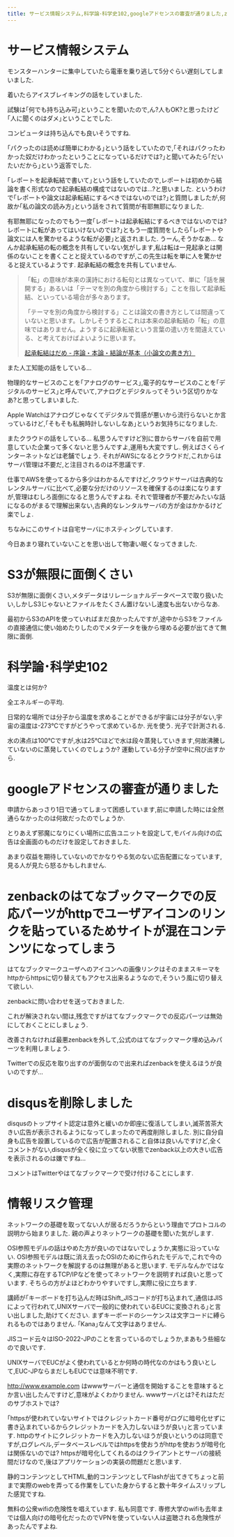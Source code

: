 ```yaml
---
title: サービス情報システム,科学論･科学史102,googleアドセンスの審査が通りました,zenbackが混在コンテンツを注入してしまう,disqusを削除しました,情報リスク管理に無限にツッコミが入れられそう
---
```


# サービス情報システム

モンスターハンターに集中していたら電車を乗り逃して5分ぐらい遅刻してしまいました.

着いたらアイスブレイキングの話をしていました.

試験は｢何でも持ち込み可｣ということを聞いたので,ん?人もOK?と思ったけど｢人に聞くのはダメ｣ということでした.

コンピュータは持ち込んでも良いそうですね.

｢パクったのは読めば簡単にわかる｣という話をしていたので,｢それはパクったわかった奴だけわかったということになっているだけでは?｣と聞いてみたら｢だいたいだから｣という返答でした.

｢レポートを起承転結で書いて｣という話をしていたので,レポートは初めから結論を書く形式なので起承転結の構成ではないのでは…?と思いました.
というわけで｢レポートや論文は起承転結にするべきではないのでは?｣と質問しましたが,何故か｢私の論文の読み方｣という話をされて質問が有耶無耶になりました.

有耶無耶になったのでもう一度｢レポートは起承転結にするべきではないのでは?レポートに転があってはいけないのでは?｣ともう一度質問をしたら｢レポートや論文には人を驚かせるような転が必要｣と返されました.
うーん,そうかなあ…
なんか起承転結の転の概念を共有していない気がします,私は転は一見起承とは関係のないことを書くことと捉えているのですが,この先生は転を単に人を驚かせると捉えているようです.
起承転結の概念を共有していません.

> 「転」の意味が本来の漢詩における転句とは異なっていて、単に「話を展開する」あるいは「テーマを別の角度から検討する」ことを指して起承転結、といっている場合が多々あります。
>
> 「テーマを別の角度から検討する」ことは論文の書き方としては間違っていないと思います。しかしそうするとこれは本来の起承転結の「転」の意味ではありません。ようするに起承転結という言葉の遣い方を間違えている、と考えておけばよいように思います。
>
> [起承転結はだめ - 序論・本論・結論が基本（小論文の書き方）](http://shouronbun.com/kishotenketsu.html)

また人工知能の話をしている…

物理的なサービスのことを｢アナログのサービス｣,電子的なサービスのことを｢デジタルのサービス｣と呼んでいて,アナログとデジタルってそういう区切りかなあ?と思ってしまいました.

Apple Watchはアナログじゃなくてデジタルで質感が悪いから流行らないとか言っているけど,｢そもそも私腕時計しないしなあ｣というお気持ちになりました.

またクラウドの話をしている…
私思うんですけど別に昔からサーバを自前で用意していた企業って多くないと思うんですよ,運用も大変ですし.
例えばさくらインターネットなどは老舗でしょう.
それがAWSになるとクラウドだ,これからはサーバ管理は不要だ,と注目されるのは不思議です.

仕事でAWSを使ってるから多少はわかるんですけど,クラウドサーバは古典的なレンタルサーバに比べて,必要な分だけのリソースを確保するのは楽になりますが,管理はむしろ面倒になると思うんですよね.
それで管理者が不要だみたいな話になるのがまるで理解出来ない,古典的なレンタルサーバの方が金はかかるけど楽でしょ.

ちなみにこのサイトは自宅サーバにホスティングしています.

今日あまり寝れていないことを思い出して物凄い眠くなってきました.

# S3が無限に面倒くさい

S3が無限に面倒くさい,メタデータはリレーショナルデータベースで取り扱いたい,しかしS3じゃないとファイルをたくさん置けないし速度も出ないからなあ.

最初からS3のAPIを使っていればまだ良かったんですが,途中からS3をファイルの直接通信に使い始めたりしたのでメタデータを後から埋める必要が出てきて無限に面倒.

# 科学論･科学史102

温度とは何か?

全エネルギーの平均.

日常的な場所では分子から温度を求めることができるが宇宙には分子がない,宇宙の温度は-273℃ですがどうやって求めているか.
光を使う.
光子で計測される.

水の沸点は100℃ですが,水は25℃ほどで水は段々蒸発していきます,何故沸騰していないのに蒸発していくのでしょうか?
運動している分子が空中に飛び出すから.

# googleアドセンスの審査が通りました

申請からあっさり1日で通ってしまって困惑しています,前に申請した時には全然通らなかったのは何故だったのでしょうか.

とりあえず邪魔になりにくい場所に広告ユニットを設定して,モバイル向けの広告は全画面のものだけを設定しておきました.

あまり収益を期待していないのでかなりやる気のない広告配置になっています,見る人が見たら怒るかもしれません.

# zenbackのはてなブックマークでの反応パーツがhttpでユーザアイコンのリンクを貼っているためサイトが混在コンテンツになってしまう

はてなブックマークユーザへのアイコンへの画像リンクはそのままスキーマをhttpからhttpsに切り替えてもアクセス出来るようなので,そういう風に切り替えて欲しい.

zenbackに問い合わせを送っておきました.

これが解決されない間は,残念ですがはてなブックマークでの反応パーツは無効にしておくことにしましょう.

改善されなければ最悪zenbackを外して,公式のはてなブックマーク埋め込みパーツを利用しましょう.

Twitterでの反応を取り出すのが面倒なので出来ればzenbackを使えるほうが良いのですが…

# disqusを削除しました

disqusのトップサイト認定は意外と緩いのか即座に復活してしまい,滅茶苦茶大きい広告が表示されるようになってしまったので再度削除しました.
別に自分自身も広告を設置しているので広告が配置されること自体は良いんですけど,全くコメントがない,disqusが全く役に立ってない状態でzenback以上の大きい広告を表示されるのは嫌ですね…

コメントはTwitterやはてなブックマークで受け付けることにします.

# 情報リスク管理

ネットワークの基礎を取ってない人が居るだろうからという理由でプロトコルの説明から始まりました.
親の声よりネットワークの基礎を聞いた気がします.

OSI参照モデルの話はやめた方が良いのではないでしょうか,実態に沿っていない.
OSI参照モデルは既に消え去ったOSIのために作られたモデルで,これで今の実際のネットワークを解説するのは無理があると思います.
モデルなんかではなく,実際に存在するTCP/IPなどを使ってネットワークを説明すれば良いと思っています.
そちらの方がよほどわかりやすいですし,実際に役に立ちます.

講師が｢キーボードを打ち込んだ時はShift_JISコードが打ち込まれて,通信はJISによって行われて,UNIXサーバで一般的に使われているEUCに変換される｣と言い出しました,助けてください.
まずキーボードのシーケンスは文字コードに縛られるものではありません.
｢Kana｣なんて文字はありません.

JISコード云々はISO-2022-JPのことを言っているのでしょうか,まあもう些細なので良いです.

UNIXサーバでEUCがよく使われているとか何時の時代なのかはもう良いとして,EUC-JPならまだしもEUCでは意味不明です.

http://www.example.com はwwwサーバーと通信を開始することを意味するとか言い出したんですけど,意味がよくわかりません.
wwwサーバとは?それはただのサブホストでは?

｢httpsが使われていないサイトではクレジットカード番号がログに暗号化せずに書き込まれているからクレジットカードを入力しないほうが良い｣と言っています.
httpのサイトにクレジットカードを入力しないほうが良いというのは同意ですが,ログレベル,データベースレベルではhttpsを使おうがhttpを使おうが暗号化は関係ないのでは?
httpsが暗号化してくれるのはクライアントとサーバの接続間だけなので,後はアプリケーションの実装の問題だと思います.

静的コンテンツとしてHTML,動的コンテンツとしてFlashが出てきてちょっと前まで実際のwebを弄ってる作業をしていた身からすると数十年タイムスリップした感覚ですね.

無料の公衆wifiの危険性を唱えています.
私も同意です.
専修大学のwifiも去年までは個人向けの暗号化だったのでVPNを使っていない人は盗聴される危険性があったんですよね.
